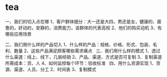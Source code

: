# tea
一、我们的切入点在哪
1、客户群体细分：大一还是大四，男还是女，健康的、疲惫的，好动的，安静的，消费能力，该群体的代表高校
2、他们的购买动机
3、有哪些应用场景

二、我们用什么样的产品切入
1、什么样的产品：规格、价格、形式、包装、毛利、数量
2、这些产品满足顾客哪些需求痛点
 
三、我们用什么样的模式
1、透过什么渠道：线上、线下，几层经销
2、产品、渠道、方式是否可复制
3、复制渠道所需成本：货、人
4、如何监控每个环节：验收标准
 
四、用什么资源实现
1、货源、渠道、人员、分工
2、时间表
3、复制模式
